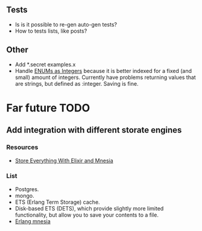 ## Tests

* Is is it possible to re-gen auto-gen tests?
* How to tests lists, like posts?

## Other

* Add *.secret examples.x
* Handle [ENUMs as Integers](https://stackoverflow.com/a/113648) because it is better indexed for a fixed (and small) amount of integers.
Currently have problems returning values that are strings, but defined as :integer. Saving is fine.

# Far future TODO

## Add integration with different storate engines

### Resources

* [Store Everything With Elixir and Mnesia](https://code.tutsplus.com/articles/store-everything-with-elixir-and-mnesia--cms-29821)

### List 

* Postgres.
* mongo.
* ETS (Erlang Term Storage) cache.
* Disk-based ETS (DETS), which provide slightly more limited functionality, but allow you to save your contents to a file.
* [Erlang mnesia](http://erlang.org/doc/man/mnesia.html#create_table-2)